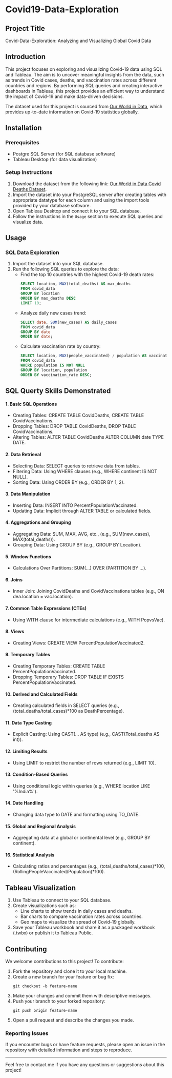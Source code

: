 # Covid19-Data-Exploration

## Project Title
Covid-Data-Exploration: Analyzing and Visualizing Global Covid Data

## Introduction
This project focuses on exploring and visualizing Covid-19 data using SQL and Tableau. The aim is to uncover meaningful insights from the data, such as trends in Covid cases, deaths, and vaccination rates across different countries and regions. By performing SQL queries and creating interactive dashboards in Tableau, this project provides an efficient way to understand the impact of Covid-19 and make data-driven decisions.

The dataset used for this project is sourced from [Our World in Data](https://ourworldindata.org/covid-deaths), which provides up-to-date information on Covid-19 statistics globally.

## Installation
### Prerequisites
- Postgre SQL Server (for SQL database software)
- Tableau Desktop (for data visualization)

### Setup Instructions
1. Download the dataset from the following link: [Our World in Data Covid Deaths Dataset](https://ourworldindata.org/covid-deaths).
2. Import the dataset into your PostgreSQL server after creating tables with appropriate datatype for each column and  using the import tools provided by your database software.
3. Open Tableau Desktop and connect it to your SQL database.
4. Follow the instructions in the `Usage` section to execute SQL queries and visualize data.

## Usage
### SQL Data Exploration
1. Import the dataset into your SQL database.
2. Run the following SQL queries to explore the data:
   - Find the top 10 countries with the highest Covid-19 death rates:
     ```sql
     SELECT location, MAX(total_deaths) AS max_deaths
     FROM covid_data
     GROUP BY location
     ORDER BY max_deaths DESC
     LIMIT 10;
     ```
   - Analyze daily new cases trend:
     ```sql
     SELECT date, SUM(new_cases) AS daily_cases
     FROM covid_data
     GROUP BY date
     ORDER BY date;
     ```
   - Calculate vaccination rate by country:
     ```sql
     SELECT location, MAX(people_vaccinated) / population AS vaccination_rate
     FROM covid_data
     WHERE population IS NOT NULL
     GROUP BY location, population
     ORDER BY vaccination_rate DESC;
     ```
## SQL Querty Skills Demonstrated
#### 1. Basic SQL Operations
- Creating Tables: CREATE TABLE CovidDeaths, CREATE TABLE CovidVaccinations.
- Dropping Tables: DROP TABLE CovidDeaths, DROP TABLE CovidVaccinations.
- Altering Tables: ALTER TABLE CovidDeaths ALTER COLUMN date TYPE DATE.

#### 2. Data Retrieval
- Selecting Data: SELECT queries to retrieve data from tables.
- Filtering Data: Using WHERE clauses (e.g., WHERE continent IS NOT NULL).
- Sorting Data: Using ORDER BY (e.g., ORDER BY 1, 2).

#### 3. Data Manipulation
- Inserting Data: INSERT INTO PercentPopulationVaccinated.
- Updating Data: Implicit through ALTER TABLE or calculated fields.

#### 4. Aggregations and Grouping
- Aggregating Data: SUM, MAX, AVG, etc., (e.g., SUM(new_cases), MAX(total_deaths)).
- Grouping Data: Using GROUP BY (e.g., GROUP BY Location).

#### 5. Window Functions
- Calculations Over Partitions: SUM(...) OVER (PARTITION BY ...).

#### 6. Joins
- Inner Join: Joining CovidDeaths and CovidVaccinations tables (e.g., ON dea.location = vac.location).

#### 7. Common Table Expressions (CTEs)
- Using WITH clause for intermediate calculations (e.g., WITH PopvsVac).

#### 8. Views
- Creating Views: CREATE VIEW PercentPopulationVaccinated2.

#### 9. Temporary Tables
- Creating Temporary Tables: CREATE TABLE PercentPopulationVaccinated.
- Dropping Temporary Tables: DROP TABLE IF EXISTS PercentPopulationVaccinated.

#### 10. Derived and Calculated Fields
- Creating calculated fields in SELECT queries (e.g., (total_deaths/total_cases)*100 as DeathPercentage).

#### 11. Data Type Casting
- Explicit Casting: Using CAST(... AS type) (e.g., CAST(Total_deaths AS int)).
#### 12. Limiting Results
- Using LIMIT to restrict the number of rows returned (e.g., LIMIT 10).

#### 13. Condition-Based Queries
- Using conditional logic within queries (e.g., WHERE location LIKE '%India%').

#### 14. Date Handling
- Changing data type to DATE and formatting using TO_DATE.

#### 15. Global and Regional Analysis
- Aggregating data at a global or continental level (e.g., GROUP BY continent).

#### 16. Statistical Analysis
- Calculating ratios and percentages (e.g., (total_deaths/total_cases)*100, (RollingPeopleVaccinated/Population)*100).

## Tableau Visualization
1. Use Tableau to connect to your SQL database.
2. Create visualizations such as:
   - Line charts to show trends in daily cases and deaths.
   - Bar charts to compare vaccination rates across countries.
   - Geo maps to visualize the spread of Covid-19 globally.
3. Save your Tableau workbook and share it as a packaged workbook (.twbx) or publish it to Tableau Public.

## Contributing
We welcome contributions to this project! To contribute:
1. Fork the repository and clone it to your local machine.
2. Create a new branch for your feature or bug fix:
   ```
   git checkout -b feature-name
   ```
3. Make your changes and commit them with descriptive messages.
4. Push your branch to your forked repository:
   ```
   git push origin feature-name
   ```
5. Open a pull request and describe the changes you made.

### Reporting Issues
If you encounter bugs or have feature requests, please open an issue in the repository with detailed information and steps to reproduce.

---
Feel free to contact me if you have any questions or suggestions about this project!
